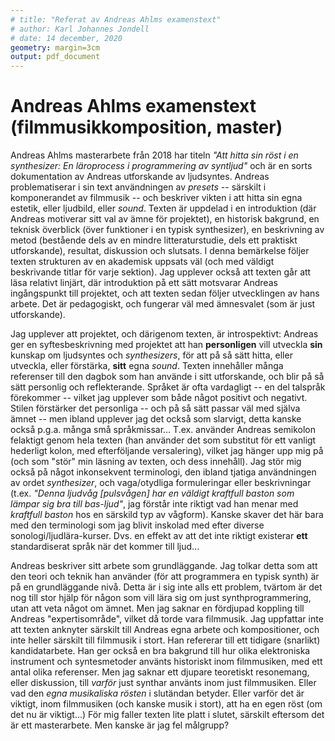 ```yaml
---
# title: "Referat av Andreas Ahlms examenstext"
# author: Karl Johannes Jondell
# date: 14 december, 2020
geometry: margin=3cm
output: pdf_document
---
```


# Andreas Ahlms examenstext (filmmusikkomposition, master)

Andreas Ahlms masterarbete från 2018 har titeln *"Att hitta sin röst i en synthesizer: En läroprocess i programmering av syntljud"* och är en sorts dokumentation av Andreas utforskande av ljudsyntes. Andreas problematiserar i sin text användningen av *presets* -- särskilt i komponerandet av filmmusik -- och beskriver vikten i att hitta sin egna estetik, eller ljudbild, eller *sound*. Texten är uppdelad i en introduktion (där Andreas motiverar sitt val av ämne för projektet), en historisk bakgrund, en teknisk överblick (över funktioner i en typisk synthesizer), en beskrivning av metod (bestående dels av en mindre litteraturstudie, dels ett praktiskt utforskande), resultat, diskussion och slutsats. I denna bemärkelse följer texten strukturen av en akademisk uppsats väl (och med väldigt beskrivande titlar för varje sektion). Jag upplever också att texten går att läsa relativt linjärt, där introduktion på ett sätt motsvarar Andreas ingångspunkt till projektet, och att texten sedan följer utvecklingen av hans arbete. Det är pedagogiskt, och fungerar väl med ämnesvalet (som är just utforskande).

Jag upplever att projektet, och därigenom texten, är introspektivt: Andreas ger en syftesbeskrivning med projektet att han **personligen** vill utveckla **sin** kunskap om ljudsyntes och *synthesizers*, för att på så sätt hitta, eller utveckla, eller förstärka, **sitt** egna *sound*. Texten innehåller många referenser till den dagbok som han använde i sitt utforskande, och blir på så sätt personlig och reflekterande. Språket är ofta vardagligt -- en del talspråk förekommer -- vilket jag upplever som både något positivt och negativt. Stilen förstärker det personliga -- och på så sätt passar väl med själva ämnet -- men ibland upplever jag det också som slarvigt, detta kanske också p.g.a. många små språkmissar... T.ex. använder Andreas semikolon felaktigt genom hela texten (han använder det som substitut för ett vanligt hederligt kolon, med efterföljande versalering), vilket jag hänger upp mig på (och som "stör" min läsning av texten, och dess innehåll). Jag stör mig också på något inkonsekvent terminologi, den ibland tjatiga användningen av ordet *synthesizer*, och vaga/otydliga formuleringar eller beskrivningar (t.ex. *"Denna ljudvåg [pulsvågen] har en väldigt kraftfull baston som lämpar sig bra till bas-ljud"*, jag förstår inte riktigt vad han menar med *kraftfull baston* hos en särskild typ av vågform). Kanske skaver det här bara med den terminologi som jag blivit inskolad med efter diverse sonologi/ljudlära-kurser. Dvs. en effekt av att det inte riktigt existerar **ett** standardiserat språk när det kommer till ljud... 

Andreas beskriver sitt arbete som grundläggande. Jag tolkar detta som att den teori och teknik han använder (för att programmera en typisk synth) är på en grundläggande nivå. Detta är i sig inte alls ett problem, tvärtom är det nog till stor hjälp för någon som vill lära sig om just synthprogrammering, utan att veta något om ämnet. Men jag saknar en fördjupad koppling till Andreas "expertisområde", vilket då torde vara filmmusik. Jag uppfattar inte att texten anknyter särskilt till Andreas egna arbete och kompositioner, och inte heller särskilt till filmmusik i stort. Han refererar till ett tidigare (snarlikt) kandidatarbete. Han ger också en bra bakgrund till hur olika elektroniska instrument och syntesmetoder använts historiskt inom filmmusiken, med ett antal olika referenser. Men jag saknar ett djupare teoretiskt resonemang, eller diskussion, till *varför* just synthar använts inom just filmmusiken. Eller vad den *egna musikaliska rösten* i slutändan betyder. Eller varför det är viktigt, inom filmmusiken (och kanske musik i stort), att ha en egen röst (om det nu är viktigt...) För mig faller texten lite platt i slutet, särskilt eftersom det är ett masterarbete. Men kanske är jag fel målgrupp?

